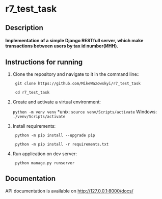 # r7_test_task

## Description

#### Implementation of a simple Django RESTfull server, which make transactions between users by tax id number(ИНН).

## Instructions for running

1. Clone the repository and navigate to it in the command line::

   ``` git clone https://github.com/MikeWazowskyi/r7_test_task```

   ``` cd r7_test_task```

2. Create and activate a virtual environment:

   ```python -m venv venv```
*unix:
   ```source venv/Scripts/activate``` 
Windows:
   ```./venv/Scripts/activate``` 
3. Install requirements:

   ``` python -m pip install --upgrade pip```

   ``` python -m pip install -r requirements.txt```

4. Run application on dev server:

   ``` python manage.py runserver```

## Documentation
   API documentation is available on  http://127.0.0.1:8000/docs/

